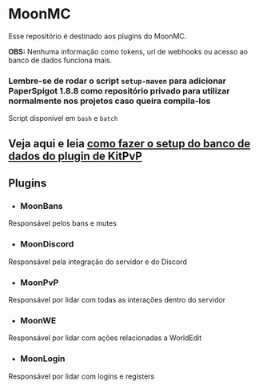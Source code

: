# MoonMC
Esse repositório é destinado aos plugins do MoonMC.

**OBS:** Nenhuma informação como tokens, url de webhooks ou acesso ao banco de dados funciona mais.

### Lembre-se de rodar o script `setup-maven` para adicionar PaperSpigot 1.8.8 como repositório privado para utilizar normalmente nos projetos caso queira compila-los

Script disponível em `bash` e `batch`

## Veja aqui e leia [como fazer o setup do banco de dados do plugin de KitPvP](https://github.com/pedrokpp/moon-mc/releases/tag/KitPvP)

## Plugins

- ### MoonBans

Responsável pelos bans e mutes

- ### MoonDiscord

Responsável pela integração do servidor e do Discord

- ### MoonPvP

Responsável por lidar com todas as interações dentro do servidor

- ### MoonWE

Responsável por lidar com ações relacionadas a WorldEdit

- ### MoonLogin

Responsável por lidar com logins e registers

